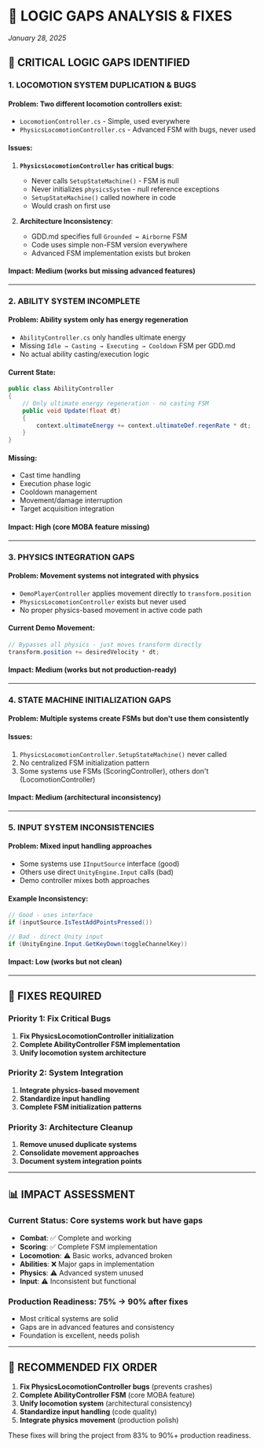# 🔧 **LOGIC GAPS ANALYSIS & FIXES**
*January 28, 2025*

## 🚨 **CRITICAL LOGIC GAPS IDENTIFIED**

### **1. LOCOMOTION SYSTEM DUPLICATION & BUGS**

#### **Problem**: Two different locomotion controllers exist:
- `LocomotionController.cs` - Simple, used everywhere
- `PhysicsLocomotionController.cs` - Advanced FSM with bugs, never used

#### **Issues**:
1. **`PhysicsLocomotionController` has critical bugs**:
   - Never calls `SetupStateMachine()` - FSM is null
   - Never initializes `physicsSystem` - null reference exceptions
   - `SetupStateMachine()` called nowhere in code
   - Would crash on first use

2. **Architecture Inconsistency**: 
   - GDD.md specifies full `Grounded ↔ Airborne` FSM
   - Code uses simple non-FSM version everywhere
   - Advanced FSM implementation exists but broken

#### **Impact**: Medium (works but missing advanced features)

---

### **2. ABILITY SYSTEM INCOMPLETE**

#### **Problem**: Ability system only has energy regeneration
- `AbilityController.cs` only handles ultimate energy
- Missing `Idle → Casting → Executing → Cooldown` FSM per GDD.md
- No actual ability casting/execution logic

#### **Current State**:
```csharp
public class AbilityController
{
    // Only ultimate energy regeneration - no casting FSM
    public void Update(float dt)
    {
        context.ultimateEnergy += context.ultimateDef.regenRate * dt;
    }
}
```

#### **Missing**:
- Cast time handling 
- Execution phase logic
- Cooldown management
- Movement/damage interruption
- Target acquisition integration

#### **Impact**: High (core MOBA feature missing)

---

### **3. PHYSICS INTEGRATION GAPS**

#### **Problem**: Movement systems not integrated with physics
- `DemoPlayerController` applies movement directly to `transform.position`
- `PhysicsLocomotionController` exists but never used
- No proper physics-based movement in active code path

#### **Current Demo Movement**:
```csharp
// Bypasses all physics - just moves transform directly
transform.position += desiredVelocity * dt;
```

#### **Impact**: Medium (works but not production-ready)

---

### **4. STATE MACHINE INITIALIZATION GAPS**

#### **Problem**: Multiple systems create FSMs but don't use them consistently

#### **Issues**:
1. `PhysicsLocomotionController.SetupStateMachine()` never called
2. No centralized FSM initialization pattern
3. Some systems use FSMs (ScoringController), others don't (LocomotionController)

#### **Impact**: Medium (architectural inconsistency)

---

### **5. INPUT SYSTEM INCONSISTENCIES**

#### **Problem**: Mixed input handling approaches
- Some systems use `IInputSource` interface (good)
- Others use direct `UnityEngine.Input` calls (bad)
- Demo controller mixes both approaches

#### **Example Inconsistency**:
```csharp
// Good - uses interface
if (inputSource.IsTestAddPointsPressed())

// Bad - direct Unity input 
if (UnityEngine.Input.GetKeyDown(toggleChannelKey))
```

#### **Impact**: Low (works but not clean)

---

## 🔧 **FIXES REQUIRED**

### **Priority 1: Fix Critical Bugs**
1. **Fix PhysicsLocomotionController initialization**
2. **Complete AbilityController FSM implementation** 
3. **Unify locomotion system architecture**

### **Priority 2: System Integration**
1. **Integrate physics-based movement**
2. **Standardize input handling**
3. **Complete FSM initialization patterns**

### **Priority 3: Architecture Cleanup**
1. **Remove unused duplicate systems**
2. **Consolidate movement approaches**
3. **Document system integration points**

---

## 📊 **IMPACT ASSESSMENT**

### **Current Status**: Core systems work but have gaps
- **Combat**: ✅ Complete and working
- **Scoring**: ✅ Complete FSM implementation  
- **Locomotion**: ⚠️ Basic works, advanced broken
- **Abilities**: ❌ Major gaps in implementation
- **Physics**: ⚠️ Advanced system unused
- **Input**: ⚠️ Inconsistent but functional

### **Production Readiness**: 75% → 90% after fixes
- Most critical systems are solid
- Gaps are in advanced features and consistency
- Foundation is excellent, needs polish

---

## 🎯 **RECOMMENDED FIX ORDER**

1. **Fix PhysicsLocomotionController bugs** (prevents crashes)
2. **Complete AbilityController FSM** (core MOBA feature)
3. **Unify locomotion system** (architectural consistency)
4. **Standardize input handling** (code quality)
5. **Integrate physics movement** (production polish)

These fixes will bring the project from 83% to 90%+ production readiness.
